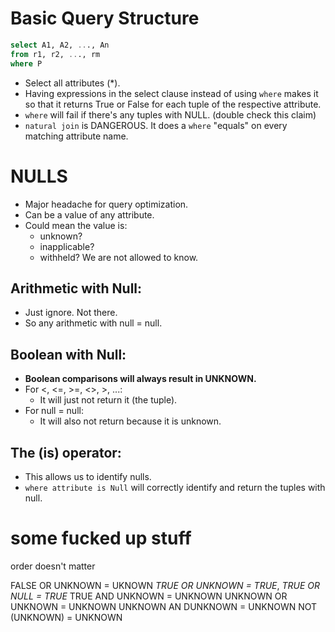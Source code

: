 # Basic Query Structure
```SQL
select A1, A2, ..., An
from r1, r2, ..., rm
where P
```
- Select all attributes (\*).
- Having expressions in the select clause instead of using `where` makes it so that it returns True or False for each tuple of the respective attribute.
- `where` will fail if there's any tuples with NULL. (double check this claim)
- `natural join` is DANGEROUS. It does a `where` "equals" on every matching attribute name.

# NULLS
- Major headache for query optimization.
- Can be a value of any attribute.
- Could mean the value is:
	- unknown?
	- inapplicable?
	- withheld? We are not allowed to know.
## Arithmetic with Null:
- Just ignore. Not there.
- So any arithmetic with null = null.
## Boolean with Null:
- **Boolean comparisons will always result in UNKNOWN.**
- For <, <=, >=, <>, >, ...:
	- It will just not return it (the tuple).
- For null = null:
	- It will also not return because it is unknown.
## The (is) operator:
- This allows us to identify nulls.
- `where attribute is Null` will correctly identify and return the tuples with null.

# some fucked up stuff
order doesn't matter

FALSE OR UNKNOWN = UKNOWN
*TRUE OR UNKNOWN = TRUE*, *TRUE OR NULL = TRUE*
TRUE AND UNKNOWN = UNKNOWN
UNKNOWN OR UNKNOWN = UNKNOWN
UNKNOWN AN DUNKNOWN = UNKNOWN
NOT (UNKNOWN) = UNKNOWN


